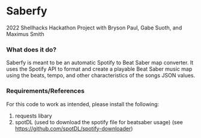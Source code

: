 # Saberfy
2022 Shellhacks Hackathon Project with Bryson Paul, Gabe Suoth, and Maximus Smith


### What does it do?
Saberfy is meant to be an automatic Spotify to Beat Saber map converter. 
It uses the Spotify API to format and create a playable Beat Saber music map using the beats, tempo, and other characteristics of the songs JSON values.

### Requirements/References
For this code to work as intended, please install the following:
  1. requests libary
  2. spotDL (used to download the spotify file for beatsaber usage) (see https://github.com/spotDL/spotify-downloader)

 
